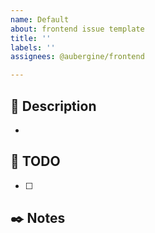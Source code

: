 ```yaml
---
name: Default
about: frontend issue template
title: ''
labels: ''
assignees: @aubergine/frontend

---
```


## 🍆 Description

-

## 🥔 TODO

- [ ]

## ✒️ Notes
